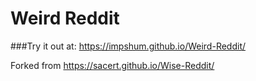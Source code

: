 # Weird Reddit

###Try it out at: https://impshum.github.io/Weird-Reddit/


Forked from https://sacert.github.io/Wise-Reddit/
